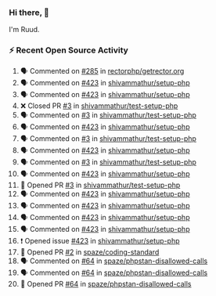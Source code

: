 ### Hi there, 👋

I'm Ruud.
 
### :zap: Recent Open Source Activity

<!--START_SECTION:activity-->
1. 🗣 Commented on [#285](https://github.com/rectorphp/getrector.org/issues/285) in [rectorphp/getrector.org](https://github.com/rectorphp/getrector.org)
2. 🗣 Commented on [#423](https://github.com/shivammathur/setup-php/issues/423) in [shivammathur/setup-php](https://github.com/shivammathur/setup-php)
3. 🗣 Commented on [#423](https://github.com/shivammathur/setup-php/issues/423) in [shivammathur/setup-php](https://github.com/shivammathur/setup-php)
4. ❌ Closed PR [#3](https://github.com/shivammathur/test-setup-php/pull/3) in [shivammathur/test-setup-php](https://github.com/shivammathur/test-setup-php)
5. 🗣 Commented on [#3](https://github.com/shivammathur/test-setup-php/issues/3) in [shivammathur/test-setup-php](https://github.com/shivammathur/test-setup-php)
6. 🗣 Commented on [#423](https://github.com/shivammathur/setup-php/issues/423) in [shivammathur/setup-php](https://github.com/shivammathur/setup-php)
7. 🗣 Commented on [#3](https://github.com/shivammathur/test-setup-php/issues/3) in [shivammathur/test-setup-php](https://github.com/shivammathur/test-setup-php)
8. 🗣 Commented on [#423](https://github.com/shivammathur/setup-php/issues/423) in [shivammathur/setup-php](https://github.com/shivammathur/setup-php)
9. 🗣 Commented on [#3](https://github.com/shivammathur/test-setup-php/issues/3) in [shivammathur/test-setup-php](https://github.com/shivammathur/test-setup-php)
10. 🗣 Commented on [#423](https://github.com/shivammathur/setup-php/issues/423) in [shivammathur/setup-php](https://github.com/shivammathur/setup-php)
11. 💪 Opened PR [#3](https://github.com/shivammathur/test-setup-php/pull/3) in [shivammathur/test-setup-php](https://github.com/shivammathur/test-setup-php)
12. 🗣 Commented on [#423](https://github.com/shivammathur/setup-php/issues/423) in [shivammathur/setup-php](https://github.com/shivammathur/setup-php)
13. 🗣 Commented on [#423](https://github.com/shivammathur/setup-php/issues/423) in [shivammathur/setup-php](https://github.com/shivammathur/setup-php)
14. 🗣 Commented on [#423](https://github.com/shivammathur/setup-php/issues/423) in [shivammathur/setup-php](https://github.com/shivammathur/setup-php)
15. 🗣 Commented on [#423](https://github.com/shivammathur/setup-php/issues/423) in [shivammathur/setup-php](https://github.com/shivammathur/setup-php)
16. ❗️ Opened issue [#423](https://github.com/shivammathur/setup-php/issues/423) in [shivammathur/setup-php](https://github.com/shivammathur/setup-php)
17. 💪 Opened PR [#2](https://github.com/spaze/coding-standard/pull/2) in [spaze/coding-standard](https://github.com/spaze/coding-standard)
18. 🗣 Commented on [#64](https://github.com/spaze/phpstan-disallowed-calls/issues/64) in [spaze/phpstan-disallowed-calls](https://github.com/spaze/phpstan-disallowed-calls)
19. 🗣 Commented on [#64](https://github.com/spaze/phpstan-disallowed-calls/issues/64) in [spaze/phpstan-disallowed-calls](https://github.com/spaze/phpstan-disallowed-calls)
20. 💪 Opened PR [#64](https://github.com/spaze/phpstan-disallowed-calls/pull/64) in [spaze/phpstan-disallowed-calls](https://github.com/spaze/phpstan-disallowed-calls)
<!--END_SECTION:activity-->
